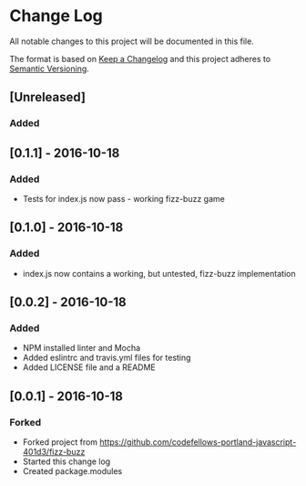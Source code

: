# Change Log
All notable changes to this project will be documented in this file.

The format is based on [Keep a Changelog](http://keepachangelog.com/)
and this project adheres to [Semantic Versioning](http://semver.org/).

## [Unreleased]
### Added


## [0.1.1] - 2016-10-18
### Added
- Tests for index.js now pass - working fizz-buzz game

## [0.1.0] - 2016-10-18
### Added
- index.js now contains a working, but untested, fizz-buzz implementation

## [0.0.2] - 2016-10-18
### Added
- NPM installed linter and Mocha
- Added eslintrc and travis.yml files for testing
- Added LICENSE file and a README

## [0.0.1] - 2016-10-18
### Forked
- Forked project from https://github.com/codefellows-portland-javascript-401d3/fizz-buzz
- Started this change log
- Created package.modules

